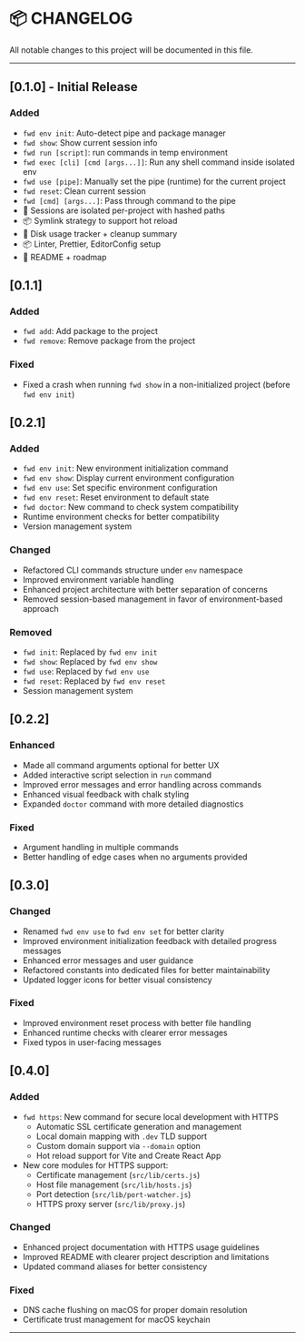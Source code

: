 # 📦 CHANGELOG

All notable changes to this project will be documented in this file.

---

## [0.1.0] - Initial Release

### Added

- `fwd env init`: Auto-detect pipe and package manager
- `fwd show`: Show current session info
- `fwd run [script]`: run commands in temp environment
- `fwd exec [cli] [cmd [args...]]`: Run any shell command inside isolated env
- `fwd use [pipe]`: Manually set the pipe (runtime) for the current project
- `fwd reset`: Clean current session
- `fwd [cmd] [args...]`: Pass through command to the pipe
- 📁 Sessions are isolated per-project with hashed paths
- 📦 Symlink strategy to support hot reload
- 💾 Disk usage tracker + cleanup summary
- 📦 Linter, Prettier, EditorConfig setup
- 📄 README + roadmap

## [0.1.1]

### Added

- `fwd add`: Add package to the project
- `fwd remove`: Remove package from the project

### Fixed

- Fixed a crash when running `fwd show` in a non-initialized project (before `fwd env init`)

## [0.2.1]

### Added

- `fwd env init`: New environment initialization command
- `fwd env show`: Display current environment configuration
- `fwd env use`: Set specific environment configuration
- `fwd env reset`: Reset environment to default state
- `fwd doctor`: New command to check system compatibility
- Runtime environment checks for better compatibility
- Version management system

### Changed

- Refactored CLI commands structure under `env` namespace
- Improved environment variable handling
- Enhanced project architecture with better separation of concerns
- Removed session-based management in favor of environment-based approach

### Removed

- `fwd init`: Replaced by `fwd env init`
- `fwd show`: Replaced by `fwd env show`
- `fwd use`: Replaced by `fwd env use`
- `fwd reset`: Replaced by `fwd env reset`
- Session management system

## [0.2.2]

### Enhanced

- Made all command arguments optional for better UX
- Added interactive script selection in `run` command
- Improved error messages and error handling across commands
- Enhanced visual feedback with chalk styling
- Expanded `doctor` command with more detailed diagnostics

### Fixed

- Argument handling in multiple commands
- Better handling of edge cases when no arguments provided

## [0.3.0]

### Changed

- Renamed `fwd env use` to `fwd env set` for better clarity
- Improved environment initialization feedback with detailed progress messages
- Enhanced error messages and user guidance
- Refactored constants into dedicated files for better maintainability
- Updated logger icons for better visual consistency

### Fixed

- Improved environment reset process with better file handling
- Enhanced runtime checks with clearer error messages
- Fixed typos in user-facing messages

## [0.4.0]

### Added

- `fwd https`: New command for secure local development with HTTPS
  - Automatic SSL certificate generation and management
  - Local domain mapping with `.dev` TLD support
  - Custom domain support via `--domain` option
  - Hot reload support for Vite and Create React App
- New core modules for HTTPS support:
  - Certificate management (`src/lib/certs.js`)
  - Host file management (`src/lib/hosts.js`)
  - Port detection (`src/lib/port-watcher.js`)
  - HTTPS proxy server (`src/lib/proxy.js`)

### Changed

- Enhanced project documentation with HTTPS usage guidelines
- Improved README with clearer project description and limitations
- Updated command aliases for better consistency

### Fixed

- DNS cache flushing on macOS for proper domain resolution
- Certificate trust management for macOS keychain

---
